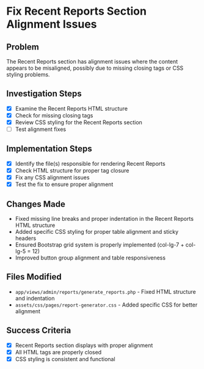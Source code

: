 # Fix Recent Reports Section Alignment Issues

## Problem
The Recent Reports section has alignment issues where the content appears to be misaligned, possibly due to missing closing tags or CSS styling problems.

## Investigation Steps
- [x] Examine the Recent Reports HTML structure
- [x] Check for missing closing tags
- [x] Review CSS styling for the Recent Reports section
- [ ] Test alignment fixes

## Implementation Steps
- [x] Identify the file(s) responsible for rendering Recent Reports
- [x] Check HTML structure for proper tag closure
- [x] Fix any CSS alignment issues
- [x] Test the fix to ensure proper alignment

## Changes Made
- Fixed missing line breaks and proper indentation in the Recent Reports HTML structure
- Added specific CSS styling for proper table alignment and sticky headers
- Ensured Bootstrap grid system is properly implemented (col-lg-7 + col-lg-5 = 12)
- Improved button group alignment and table responsiveness

## Files Modified
- `app/views/admin/reports/generate_reports.php` - Fixed HTML structure and indentation
- `assets/css/pages/report-generator.css` - Added specific CSS for better alignment

## Success Criteria
- [x] Recent Reports section displays with proper alignment
- [x] All HTML tags are properly closed
- [x] CSS styling is consistent and functional
